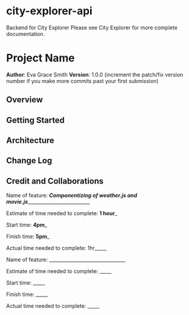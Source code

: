# city-explorer-api
Backend for City Explorer
Please see City Explorer for more complete documentation.



# Project Name

**Author**: Eva Grace Smith
**Version**: 1.0.0 (increment the patch/fix version number if you make more commits past your first submission)

## Overview
<!-- Provide a high level overview of what this application is and why you are building it, beyond the fact that it's an assignment for this class. (i.e. What's your problem domain?) -->

## Getting Started
<!-- What are the steps that a user must take in order to build this app on their own machine and get it running? -->

## Architecture
<!-- Provide a detailed description of the application design. What technologies (languages, libraries, etc) you're using, and any other relevant design information. -->

## Change Log
<!-- Use this area to document the iterative changes made to your application as each feature is successfully implemented. Use time stamps. Here's an example:

01-01-2001 4:59pm - Application now has a fully-functional express server, with a GET route for the location resource. -->

## Credit and Collaborations
<!-- Give credit (and a link) to other people or resources that helped you build this application. -->


Name of feature: ___Componentizing of weather.js and movie.js_____________________________

Estimate of time needed to complete: __1 hour___

Start time: __4pm___

Finish time: __5pm___

Actual time needed to complete:  1hr_____

Name of feature: ________________________________

Estimate of time needed to complete: _____

Start time: _____

Finish time: _____

Actual time needed to complete: _____